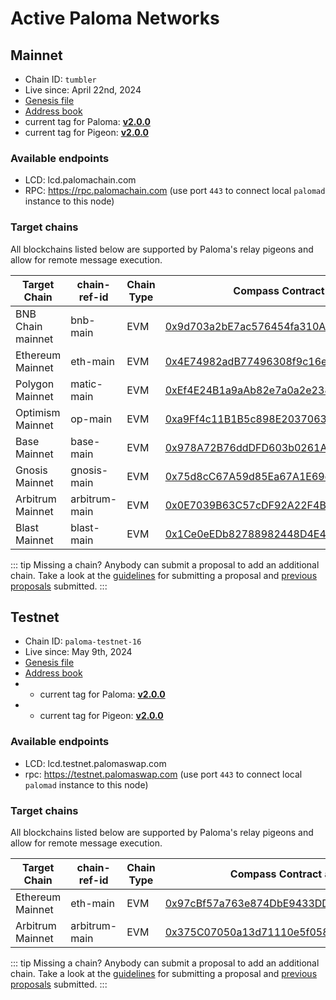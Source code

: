 # Active Paloma Networks

## Mainnet

 - Chain ID: `tumbler`
 - Live since: April 22nd, 2024
 - [Genesis file](https://raw.githubusercontent.com/palomachain/mainnet/master/tumbler/genesis.json) 
 - [Address book](https://raw.githubusercontent.com/palomachain/mainnet/master/tumbler/addrbook.json)
 - current tag for Paloma: [**v2.0.0**](https://github.com/palomachain/paloma/releases/tag/v2.0.0)
 - current tag for Pigeon: [**v2.0.0**](https://github.com/palomachain/pigeon/releases/tag/v2.0.0)


### Available endpoints
- LCD: lcd.palomachain.com
- RPC: https://rpc.palomachain.com (use port `443`  to connect local `palomad` instance to this node)

### Target chains 

All blockchains listed below are supported by Paloma's relay pigeons and allow for remote message execution.

|Target Chain|chain-ref-id|Chain Type|Compass Contract address|Status|
|------------|------------|----------|------------------------|------|
| BNB Chain mainnet| bnb-main | EVM | [0x9d703a2bE7ac576454fa310Aca1c667D1D5e8081](https://bscscan.com/address/0x9d703a2bE7ac576454fa310Aca1c667D1D5e8081) | Live |
| Ethereum Mainnet | eth-main | EVM | [0x4E74982adB77496308f9c16e45966264D1A4e596](https://etherscan.io/address/0x4E74982adB77496308f9c16e45966264D1A4e596) | Live |
| Polygon Mainnet | matic-main| EVM | [0xEf4E24B1a9aAb82e7a0a2e238E7815Cd9A566c48](https://polygonscan.com/address/0xEf4E24B1a9aAb82e7a0a2e238E7815Cd9A566c48) | Live |
| Optimism Mainnet | op-main  | EVM | [0xa9Ff4c11B1B5c898E2037063C8641fe5A1EBEF26](https://optimistic.etherscan.io/address/0xa9Ff4c11B1B5c898E2037063C8641fe5A1EBEF26) | Live |
| Base Mainnet | base-main |    EVM | [0x978A72B76ddDFD603b0261Adb4FB0D7Bb09f6AA6](https://basescan.org/address/0x978A72B76ddDFD603b0261Adb4FB0D7Bb09f6AA6) | Live |
| Gnosis Mainnet | gnosis-main | EVM | [0x75d8cC67A59d85Ea67A1E69d14De97Fe0173F4f1](https://gnosisscan.io/address/0x75d8cC67A59d85Ea67A1E69d14De97Fe0173F4f1) | Live |
| Arbitrum Mainnet | arbitrum-main | EVM | [0x0E7039B63C57cDF92A22F4B78B04CAf125522e56](https://arbiscan.io/address/0x0E7039B63C57cDF92A22F4B78B04CAf125522e56) | Live |
| Blast Mainnet | blast-main | EVM | [0x1Ce0eEDb82788982448D4E4F052Cf04B60741c47](https://blastscan.io/address/0x1Ce0eEDb82788982448D4E4F052Cf04B60741c47) | Live |


::: tip 
Missing a chain? Anybody can submit a proposal to add an additional chain. Take a look at the [guidelines](https://forum.palomachain.com/t/how-to-create-a-paloma-improvement-proposal-or-pip/64) for submitting a proposal and [previous proposals](https://forum.palomachain.com/c/governance/6) submitted.
:::



## Testnet
 - Chain ID: `paloma-testnet-16`
 - Live since: May 9th, 2024
 - [Genesis file](https://raw.githubusercontent.com/palomachain/testnet/master/paloma-testnet-16/genesis.json)
 - [Address book](https://raw.githubusercontent.com/palomachain/testnet/master/paloma-testnet-16/addrbook.json)
 -  - current tag for Paloma: [**v2.0.0**](https://github.com/palomachain/paloma/releases/tag/v2.0.0)
 -   - current tag for Pigeon: [**v2.0.0**](https://github.com/palomachain/pigeon/releases/tag/v2.0.0)


### Available endpoints
- LCD: lcd.testnet.palomaswap.com
- rpc: https://testnet.palomaswap.com (use port `443` to connect local `palomad` instance to this node)


### Target chains 

All blockchains listed below are supported by Paloma's relay pigeons and allow for remote message execution.

|Target Chain|chain-ref-id|Chain Type|Compass Contract address|Status|
|------------|------------|----------|------------------------|------|
| Ethereum Mainnet | eth-main | EVM | [0x97cBf57a763e874DbE9433DD7C809E86f680a0Fc](https://etherscan.io/address/0x97cBf57a763e874DbE9433DD7C809E86f680a0Fc) | Live |
| Arbitrum Mainnet | arbitrum-main | EVM | [0x375C07050a13d71110e5f058A4B3f9939a79E360](https://arbiscan.io/address/0x375C07050a13d71110e5f058A4B3f9939a79E360) | Live |

::: tip 
Missing a chain? Anybody can submit a proposal to add an additional chain. Take a look at the [guidelines](https://forum.palomachain.com/t/how-to-create-a-paloma-improvement-proposal-or-pip/64) for submitting a proposal and [previous proposals](https://forum.palomachain.com/c/governance/6) submitted.
:::

<!---
### Deployed contracts 

|Code ID  |Description|
|-------|-----------| 
|  3  | CW721 base contract. Use this contract to instantiate your own [CW721](../../guide/develop/quick-start/paloma-py/cw721.md) NFT token|
|  4  | CW20 base contract. Use this contract to instantiate your own [CW20](../../guide/develop/quick-start/paloma-py/cw20.md) fungible token|
--->